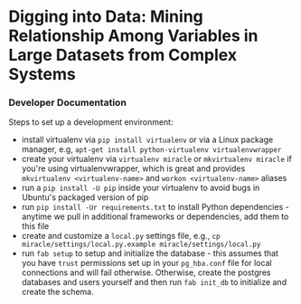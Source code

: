 # Digging into Data: Mining Relationship Among Variables in Large Datasets from Complex Systems

### Developer Documentation

Steps to set up a development environment:

- install virtualenv via `pip install virtualenv` or via a Linux package manager, e.g, `apt-get install python-virtualenv virtualenvwrapper`
- create your virtualenv via `virtualenv miracle` or `mkvirtualenv miracle` if you're using virtualenvwrapper, which is great and provides `mkvirtualenv <virtualenv-name>` and `workon <virtualenv-name>` aliases
- run a `pip install -U pip` inside your virtualenv to avoid bugs in Ubuntu's packaged version of pip
- run `pip install -Ur requirements.txt` to install Python dependencies - anytime we pull in additional frameworks or dependencies, add them to this file
- create and customize a `local.py` settings file, e.g., `cp miracle/settings/local.py.example miracle/settings/local.py`
- run `fab setup` to setup and initialize the database - this assumes that you have `trust` permissions set up in your
  `pg_hba.conf` file for local connections and will fail otherwise. Otherwise, create the postgres databases and users
  yourself and then run `fab init_db` to initialize and create the schema.

